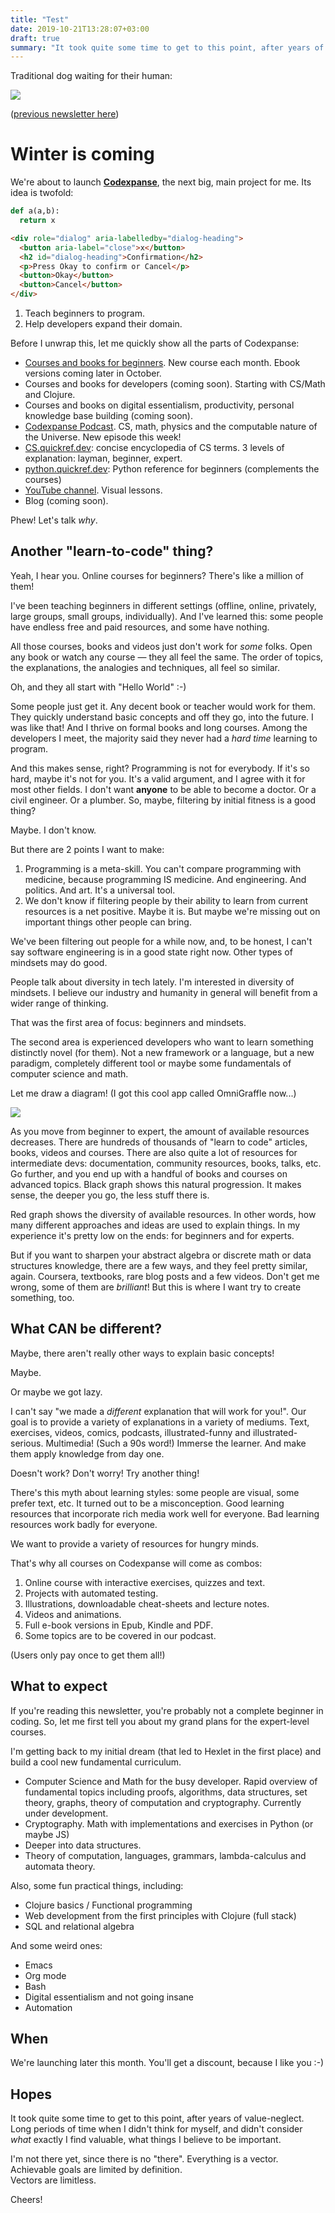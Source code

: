 ```yaml
---
title: "Test"
date: 2019-10-21T13:28:07+03:00
draft: true
summary: "It took quite some time to get to this point, after years of value-neglect. Long periods of time when I didn't think for myself, and didn't consider *what* exactly I find valuable, what things I believe to be important."
---
```


Traditional dog waiting for their human:

![](https://buttondown.s3.us-west-2.amazonaws.com/images/24b0398b-cad6-410a-a607-077c605693fa.jpeg)

([previous newsletter here](https://buttondown.email/rakhim/archive/august-newsletter-let-yourself-go/))

# Winter is coming

We're about to launch **[Codexpanse](https://codexpanse.com)**, the next big, main project for me. Its idea is twofold:

```python
def a(a,b):
  return x
```

```html
<div role="dialog" aria-labelledby="dialog-heading">
  <button aria-label="close">x</button>
  <h2 id="dialog-heading">Confirmation</h2>
  <p>Press Okay to confirm or Cancel</p>
  <button>Okay</button>
  <button>Cancel</button>
</div>
```

1. Teach beginners to program.
2. Help developers expand their domain.

Before I unwrap this, let me quickly show all the parts of Codexpanse:

- [Courses and books for beginners](https://learn.codexpanse.com/collections). New course each month. Ebook versions coming later in October.
- Courses and books for developers (coming soon). Starting with CS/Math and Clojure.
- Courses and books on digital essentialism, productivity, personal knowledge base building (coming soon).
- [Codexpanse Podcast](https://podcast.codexpanse.com). CS, math, physics and the computable nature of the Universe. New episode this week!
- [CS.quickref.dev](https://cs.quickref.dev): concise encyclopedia of CS terms. 3 levels of explanation: layman, beginner, expert.
- [python.quickref.dev](https://python.quickref.dev): Python reference for beginners (complements the courses)
- [YouTube channel](https://www.youtube.com/c/codexpanse). Visual lessons.
- Blog (coming soon).

Phew! Let's talk *why*.

## Another "learn-to-code" thing?

Yeah, I hear you. Online courses for beginners? There's like a million of them!

I've been teaching beginners in different settings (offline, online, privately, large groups, small groups, individually). And I've learned this: some people have endless free and paid resources, and some have nothing.

All those courses, books and videos just don't work for *some* folks. Open any book or watch any course — they all feel the same. The order of topics, the explanations, the analogies and techniques, all feel so similar.

Oh, and they all start with "Hello World" :-)

Some people just get it. Any decent book or teacher would work for them. They quickly understand basic concepts and off they go, into the future. I was like that! And I thrive on formal books and long courses. Among the developers I meet, the majority said they never had a *hard time* learning to program.

And this makes sense, right? Programming is not for everybody. If it's so hard, maybe it's not for you. It's a valid argument, and I agree with it for most other fields. I don't want **anyone** to be able to become a doctor. Or a civil engineer. Or a plumber. So, maybe, filtering by initial fitness is a good thing?

Maybe. I don't know.

But there are 2 points I want to make:

1. Programming is a meta-skill. You can't compare programming with medicine, because programming IS medicine. And engineering. And politics. And art. It's a universal tool.
2. We don't know if filtering people by their ability to learn from current resources is a net positive. Maybe it is. But maybe we're missing out on important things other people can bring.

We've been filtering out people for a while now, and, to be honest, I can't say software engineering is in a good state right now. Other types of mindsets may do good.

People talk about diversity in tech lately. I'm interested in diversity of mindsets. I believe our industry and humanity in general will benefit from a wider range of thinking.

That was the first area of focus: beginners and mindsets.

The second area is experienced developers who want to learn something distinctly novel (for them). Not a new framework or a language, but a new paradigm, completely different tool or maybe some fundamentals of computer science and math.

Let me draw a diagram! (I got this cool app called OmniGraffle now...)

![](https://buttondown.s3.us-west-2.amazonaws.com/images/57b06bf3-e4c5-4a5d-8b43-5bf889b6fc55.png)

As you move from beginner to expert, the amount of available resources decreases. There are hundreds of thousands of "learn to code" articles, books, videos and courses. There are also quite a lot of resources for intermediate devs: documentation, community resources, books, talks, etc. Go further, and you end up with a handful of books and courses on advanced topics. Black graph shows this natural progression. It makes sense, the deeper you go, the less stuff there is.

Red graph shows the diversity of available resources. In other words, how many different approaches and ideas are used to explain things. In my experience it's pretty low on the ends: for beginners and for experts.

But if you want to sharpen your abstract algebra or discrete math or data structures knowledge, there are a few ways, and they feel pretty similar, again. Coursera, textbooks, rare blog posts and a few videos. Don't get me wrong, some of them are *brilliant*! But this is where I want try to create something, too.

## What CAN be different?

Maybe, there aren't really other ways to explain basic concepts!

Maybe.

Or maybe we got lazy.

I can't say "we made a *different* explanation that will work for you!". Our goal is to provide a variety of explanations in a variety of mediums. Text, exercises, videos, comics, podcasts, illustrated-funny and illustrated-serious. Multimedia! (Such a 90s word!) Immerse the learner. And make them apply knowledge from day one.

Doesn't work? Don't worry! Try another thing!

There's this myth about learning styles: some people are visual, some prefer text, etc. It turned out to be a misconception. Good learning resources that incorporate rich media work well for everyone. Bad learning resources work badly for everyone.

We want to provide a variety of resources for hungry minds.

That's why all courses on Codexpanse will come as combos:

1. Online course with interactive exercises, quizzes and text.
2. Projects with automated testing.
2. Illustrations, downloadable cheat-sheets and lecture notes.
3. Videos and animations.
4. Full e-book versions in Epub, Kindle and PDF.
5. Some topics are to be covered in our podcast.

(Users only pay once to get them all!)

## What to expect

If you're reading this newsletter, you're probably not a complete beginner in coding. So, let me first tell you about my grand plans for the expert-level courses.

I'm getting back to my initial dream (that led to Hexlet in the first place) and build a cool new fundamental curriculum.

- Computer Science and Math for the busy developer. Rapid overview of fundamental topics including proofs, algorithms, data structures, set theory, graphs, theory of computation and cryptography. Currently under development.
- Cryptography. Math with implementations and exercises in Python (or maybe JS)
- Deeper into data structures.
- Theory of computation, languages, grammars, lambda-calculus and automata theory.

Also, some fun practical things, including:

- Clojure basics / Functional programming
- Web development from the first principles with Clojure (full stack)
- SQL and relational algebra

And some weird ones:

- Emacs
- Org mode
- Bash
- Digital essentialism and not going insane
- Automation

## When

We're launching later this month. You'll get a discount, because I like you :-)

## Hopes

It took quite some time to get to this point, after years of value-neglect. Long periods of time when I didn't think for myself, and didn't consider *what* exactly I find valuable, what things I believe to be important.

I'm not there yet, since there is no "there". Everything is a vector.<br>
Achievable goals are limited by definition. <br>
Vectors are limitless.

Cheers!
